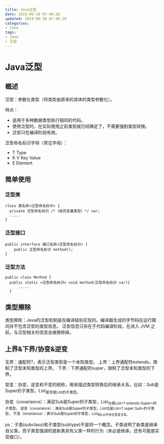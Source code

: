 ```yaml
---
title: Java泛型
date: 2019-09-10 07:49:26
updated: 2019-09-10 07:49:29
categories:
- Java
tags:
- Java
- 泛型
---
```


# Java泛型

## 概述

泛型：参数化类型（将类型由原来的具体的类型参数化）。

特点：

* 适用于多种数据类型执行相同的代码。
* 使用泛型时，在实际使用之前类型就已经确定了，不需要强制类型转换。
* 泛型只在编译阶段有效。

泛型命名标识字母（常见字母）：

* T Type
* K V Key Value
* E Element

## 简单使用

### 泛型类

```泛型类
class 类名称<泛型命名标识> {
  private 泛型命名标识 /*（成员变量类型）*/ var;
  .....
}
```

### 泛型接口

```泛型接口
public interface 接口名称<泛型命名标识> {
    public 泛型命名标识 method();
}
```

### 泛型方法

```泛型方法
public class Method {
  public static <泛型命名标识> void method(泛型命名标识 var){
      .....
  }
```

## 类型擦除

类型擦除：Java的泛型机制是在编译级别实现的。编译器生成的字节码在运行期间并不包含泛型的类型信息。
泛型信息只存在于代码编译阶段，在进入 JVM 之前，与泛型相关的信息会被擦除掉。

## 上界&下界/协变&逆变

无界：通配符?，表示泛型类型是一个未知类型。
上界：上界通配符extends，限制了泛型未知类型的上界。
下界：下界通配符super，限制了泛型未知类型的下界。

型变：协变、逆变和不变的统称，用来描述类型转换后的继承关系。比如：Sub是Super的子类型，List<Sub>是否是List<Super>的子类型。

协变（covariance）：满足Sub是Super的子类型，List<Sub>也是List<? extends Super>的子类型。
逆变（covariance）：满足Sub是Super的子类型，List<Super>也是List<? super Sub>的子类型。
不变（invariance）：表示Sub是Super的子类型，List<Sub>和List<Super>不存在型变关系。

ps：子类(subclass)和子类型(subtype)不是同一个概念。子类说明了新类是继承自父类，而子类型强调的是新类具有父类一样的行为（未必是继承，还有可能是实现接口）。
